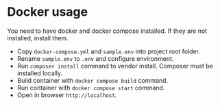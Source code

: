 # Docker usage

You need to have docker and docker compose installed.
If they are not installed, install them.

* Copy `docker-compose.yml` and `sample.env` into project root folder.
* Rename `sample.env` to `.env` and configure environment.
* Run `composer install` command to vendor install. Composer must be installed locally.
* Build container with `docker compose build` command.
* Run container with `docker compose start` command.
* Open in browser `http://localhost`.

